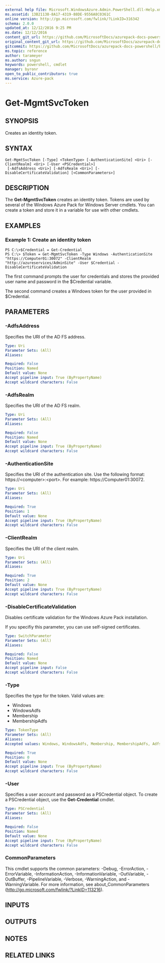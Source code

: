 ```yaml
---
external help file: Microsoft.WindowsAzure.Admin.PowerShell.dll-Help.xml
ms.assetid: 13B21138-8A17-4319-88DE-9556A8C0361C
online version: http://go.microsoft.com/fwlink/?LinkID=316342
schema: 2.0.0
updated_at: 12/12/2016 9:25 PM
ms.date: 12/12/2016
content_git_url: https://github.com/MicrosoftDocs/azurepack-docs-powershell/blob/master/AzurePack-cmdlets/Administration/v1.0/Get-MgmtSvcToken.md
original_content_git_url: https://github.com/MicrosoftDocs/azurepack-docs-powershell/blob/master/AzurePack-cmdlets/Administration/v1.0/Get-MgmtSvcToken.md
gitcommit: https://github.com/MicrosoftDocs/azurepack-docs-powershell/blob/b83cde31c8e8df3140400b62cc6698cfc8f37a47/AzurePack-cmdlets/Administration/v1.0/Get-MgmtSvcToken.md
ms.topic: reference
author: tarameyer
ms.author: sngun
keywords: powershell, cmdlet
manager: byronr
open_to_public_contributors: true
ms.service: Azure-pack
---
```


# Get-MgmtSvcToken

## SYNOPSIS
Creates an identity token.

## SYNTAX

```
Get-MgmtSvcToken [-Type] <TokenType> [-AuthenticationSite] <Uri> [-ClientRealm] <Uri> [-User <PSCredential>]
 [-AdfsAddress <Uri>] [-AdfsRealm <Uri>] [-DisableCertificateValidation] [<CommonParameters>]
```

## DESCRIPTION
The **Get-MgmtSvcToken** creates an identity token.
Tokens are used by several of the Windows Azure Pack for Windows Server cmdlets.
You can create a token and store it in a variable for use with other cmdlets.

## EXAMPLES

### Example 1: Create an identity token
```
PS C:\>$Credential = Get-Credential
PS C:\> $Token = Get-MgmtSvcToken -Type Windows -AuthenticationSite "https://Computer01:30072" -ClientRealm "http://azureservices/AdminSite" -User $Credential -DisableCertificateValidation
```

The first command prompts the user for credentials and stores the provided user name and password in the $Credential variable.

The second command creates a Windows token for the user provided in $Credential.

## PARAMETERS

### -AdfsAddress
Specifies the URI of the AD FS address.

```yaml
Type: Uri
Parameter Sets: (All)
Aliases: 

Required: False
Position: Named
Default value: None
Accept pipeline input: True (ByPropertyName)
Accept wildcard characters: False
```

### -AdfsRealm
Specifies the URI of the AD FS realm.

```yaml
Type: Uri
Parameter Sets: (All)
Aliases: 

Required: False
Position: Named
Default value: None
Accept pipeline input: True (ByPropertyName)
Accept wildcard characters: False
```

### -AuthenticationSite
Specifies the URI of the authentication site.
Use the following format: https://\<computer\>:\<port\>.
For example: https://Computer01:30072.

```yaml
Type: Uri
Parameter Sets: (All)
Aliases: 

Required: True
Position: 1
Default value: None
Accept pipeline input: True (ByPropertyName)
Accept wildcard characters: False
```

### -ClientRealm
Specifies the URI of the client realm.

```yaml
Type: Uri
Parameter Sets: (All)
Aliases: 

Required: True
Position: 2
Default value: None
Accept pipeline input: True (ByPropertyName)
Accept wildcard characters: False
```

### -DisableCertificateValidation
Disables certificate validation for the Windows Azure Pack installation.

If you specifiy this parameter, you can use self-signed certificates.

```yaml
Type: SwitchParameter
Parameter Sets: (All)
Aliases: 

Required: False
Position: Named
Default value: None
Accept pipeline input: False
Accept wildcard characters: False
```

### -Type
Specifies the type for the token.
Valid values are:

- Windows
- WindowsAdfs
- Membership
- MembershipAdfs

```yaml
Type: TokenType
Parameter Sets: (All)
Aliases: 
Accepted values: Windows, WindowsAdfs, Membership, MembershipAdfs, Adfs

Required: True
Position: 0
Default value: None
Accept pipeline input: True (ByPropertyName)
Accept wildcard characters: False
```

### -User
Specifies a user account and password as a PSCredential object.
To create a PSCredential object, use the **Get-Credential** cmdlet.

```yaml
Type: PSCredential
Parameter Sets: (All)
Aliases: 

Required: False
Position: Named
Default value: None
Accept pipeline input: True (ByPropertyName)
Accept wildcard characters: False
```

### CommonParameters
This cmdlet supports the common parameters: -Debug, -ErrorAction, -ErrorVariable, -InformationAction, -InformationVariable, -OutVariable, -OutBuffer, -PipelineVariable, -Verbose, -WarningAction, and -WarningVariable. For more information, see about_CommonParameters (http://go.microsoft.com/fwlink/?LinkID=113216).

## INPUTS

## OUTPUTS

## NOTES

## RELATED LINKS

